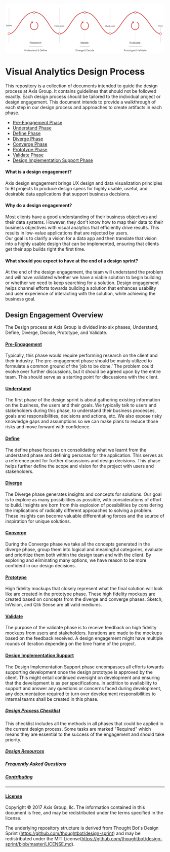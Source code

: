 ﻿ ![Design Engagement Phases](/images/phases.png?raw=true "Design Engagement Phases")

# Visual Analytics Design Process
This repository is a collection of documents intended to guide the design process at Axis Group. 
It contains guidelines that should not be followed exactly. 
Each design process should be tailored to the individual project or design engagement. 
This document intends to provide a walkthrough of each step in our design process and approaches to create artifacts in each phase.

* [Pre-Engagement Phase](0-Pre-Engagement)
* [Understand Phase](1-Understand)
* [Define Phase](2-Define)
* [Diverge Phase](3-Diverge)
* [Converge Phase](4-Converge)
* [Prototype Phase](5-Prototype)
* [Validate Phase](6-Validate)
* [Design Implementation Support Phase](7-Design-Implementation-Support)

#### What is a design engagement?
Axis design engagement brings UX design and data visualization principles to BI projects to produce design specs for highly usable, useful, and desirable data applications that support business decisions.

#### Why do a design engagement?
Most clients have a good understanding of their business objectives and their data systems. However, they don't know how to map their data to their business objectives with visual analytics that efficiently drive results. This results in low-value applications that are rejected by users.<br>
Our goal is to clarify a vision for a data app and then translate that vision into a highly usable design that can be implemented, ensuring that clients get their app builds right the first time.

#### What should you expect to have at the end of a design sprint?
At the end of the design engagement, the team will understand the problem and will have validated whether 
we have a viable solution to begin building or whether we need to keep searching for a solution. 
Design engagement helps channel efforts towards building a solution that enhances usability and 
user experience of interacting with the solution, while achieving the business goal. 

## Design Engagement Overview
The Design process at Axis Group is divided into six phases, 
Understand, Define, Diverge, Decide, Prototype, and Validate.

#### [Pre-Engagement](0-Pre-Engagement)
Typically, this phase would require performing research on the client and their industry. 
The pre-engagement phase should be mainly utilized to formulate a common ground of the ‘job to be done.’ 
The problem could evolve over further discussions, but it should be agreed upon by the entire team. 
This should serve as a starting point for discussions with the client. 

#### [Understand](1-Understand)
The first phase of the design sprint is about gathering existing information on the business, the users and their goals. We typically talk to users and stakeholders during this phase, to understand their business processes, goals and responsibilities, decisions and actions, etc. We also expose risky knowledge gaps and assumptions so we can make plans to reduce those risks and move forward with confidence.

#### [Define](2-Define)
The define phase focuses on consolidating what we learnt from the understand phase and defining personas for the application. This serves as a reference point for further discussions and design decisions. This phase helps further define the scope and vision for the project with users and stakeholders.

#### [Diverge](3-Diverge)
The Diverge phase generates insights and concepts for solutions. 
Our goal is to explore as many possibilities as possible, with considerations of effort to build. 
Insights are born from this explosion of possibilities by considering the implications 
of radically different approaches to solving a problem. 
These insights can become valuable differentiating forces and the source of inspiration for unique solutions.

#### [Converge](4-Converge)
During the Converge phase we take all the concepts generated in the diverge phase, group them into logical and meaningful categories, evaluate and prioritize them both within the design team and with the client.
By exploring and eliminating many options, we have reason to be more confident in our design decisions.

#### [Prototype](5-Prototype)
High fidelity mockups that closely represent what the final solution will look like are created in the prototype phase. 
These high fidelity mockups are created based on concepts from the diverge and converge phases. Sketch, InVision, and Qlik Sense are all valid mediums. 

#### [Validate](6-Validate)
The purpose of the validate phase is to receive feedback on high fidelity mockups from users and stakeholders. Iterations are made to the mockups based on the feedback received. A design engagement might have multiple rounds of iteration depending on the time frame of the project. 

#### [Design Implementation Support](7-Design-Implementation-Support)
The Design Implementation Support phase encompasses all efforts towards supporting development 
once the design prototype is approved by the client.
This might entail continued oversight on development and ensuring that the development is as per specifications.
In addition to availability to support and answer any questions or concerns faced during development, 
any documentation required to turn over development responsibilities to internal teams shall be created in this phase.
<br>

##### [Design Process Checklist](design-process/Design-Process-Checklist.md)
This checklist includes all the methods in all phases that could be applied in the current design process. Some tasks are marked "Required" which means they are essential to the success of the engagement and should take priority. 
<br>

##### [Design Resources](Resources)


##### [Frequently Asked Questions](FAQ)


##### [Contributing](CONTRIBUTING.md)
---

#### [License](/LICENSE)

Copyright © 2017 Axis Group, llc. The information contained in this document is free, and may be redistributed under the terms specified in the license.

The underlying repository structure is derived from Thought Bot's Design Sprint (https://github.com/thoughtbot/design-sprint) and may be redistributed under the MIT License(https://github.com/thoughtbot/design-sprint/blob/master/LICENSE.md).

